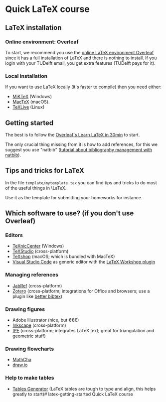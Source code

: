 

# Quick LaTeX course

## LaTeX installation


### Online environment: Overleaf

To start, we recommend you use the [online LaTeX environment Overleaf](https://www.overleaf.com) since it has a full installation of LaTeX and there is nothing to install.
If you login with your TUDelft email, you get extra features (TUDelft pays for it).

### Local installation

If you want to use LaTeX locally (it's faster to compile) then you need either:

  - [MiKTeX](http://miktex.org/about) (Windows) 
  - [MacTeX](https://tug.org/mactex) (macOS). 
  - [TeXLive](https://www.tug.org/texlive) (Linux)


## Getting started

The best is to follow the [Overleaf's Learn LaTeX in 30min](https://www.overleaf.com/learn/latex/Learn_LaTeX_in_30_minutes) to start.

The only crucial thing missing from it is how to add references, for this we suggest you use "natbib" ([tutorial about bibliography management with natbib](https://www.overleaf.com/learn/latex/Bibliography_management_with_natbib)).


## Tips and tricks for LaTeX

In the file `template/mytemplate.tex` you can find tips and tricks to do most of the useful things in \LaTeX.

Use it as the template for submitting your homeworks for instance.


## Which software to use? (if you don't use Overleaf)

### Editors

  - [TeXnicCenter](http://www.texniccenter.org) (Windows)
  - [TeXStudio](https://www.texstudio.org/) (cross-platform)
  - [TeXshop](http://pages.uoregon.edu/koch/texshop/) (macOS; which is bundled with MacTeX)
  - [Visual Studio Code](https://code.visualstudio.com/) as generic editor with the [LaTeX Workshop plugin](https://github.com/James-Yu/LaTeX-Workshop)

### Managing references

  - [JabRef](http://jabref.sourceforge.net) (cross-platform)
  - [Zotero](https://www.zotero.org/) (cross-platform; integrations for Office and browsers; use a plugin like [better bibtex](https://retorque.re/zotero-better-bibtex/))

### Drawing figures

  - Adobe Illustrator (nice, but €€€)
  - [Inkscape](https://inkscape.org/en/) (cross-platform)
  - [IPE](http://ipe.otfried.org/) (cross-platform; integrates LaTeX text; great for triangulation and geometric stuff)

### Drawing flowcharts

  - [MathCha](https://www.mathcha.io/)
  - [draw.io](https://www.draw.io/)

### Help to make tables

  - [Tables Generator](https://www.tablesgenerator.com/) (LaTeX tables are tough to type and align, this helps greatly to start)# latex-getting-started
Quick LaTeX course
